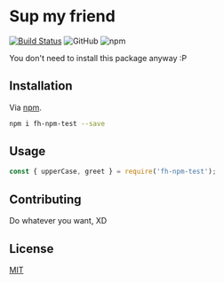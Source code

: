 # Sup my friend

[![Build Status](https://travis-ci.org/fathurhidayat3/fh-npm-test.svg?branch=master)](https://travis-ci.org/fathurhidayat3/fh-npm-test)
![GitHub](https://img.shields.io/github/license/fathurhidayat3/fh-npm-test.svg)
![npm](https://img.shields.io/npm/v/fh-npm-test.svg)

You don't need to install this package anyway :P

## Installation

Via [npm](https://www.npmjs.com/package/fh-npm-test).

```bash
npm i fh-npm-test --save
```

## Usage

```javascript
const { upperCase, greet } = require('fh-npm-test');
```

## Contributing
Do whatever you want, XD

## License
[MIT](https://choosealicense.com/licenses/mit/)